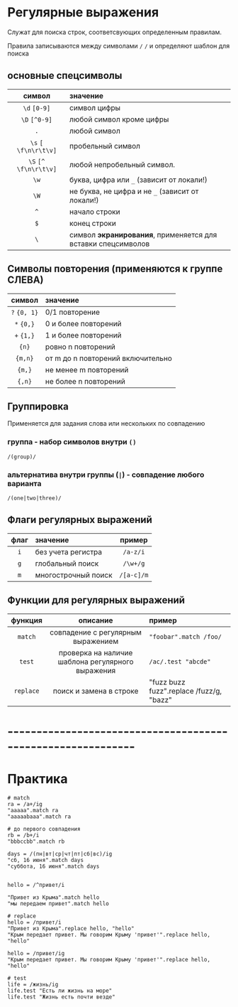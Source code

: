 # Регулярные выражения

Служат для поиска строк, соответсвующих определенным правилам.

Правила записываются между символами `/` `/` и определяют шаблон для поиска
 
## основные спецсимволы

| символ  |  значение |
|:-------:|:----------|
| `\d`  `[0-9]` |	          символ цифры |
| `\D`	`[^0-9]` |	        любой символ кроме цифры |
| `.` |         	        любой символ |
| `\s`  `[ \f\n\r\t\v]` |	  пробельный символ |
| `\S`  `[^ \f\n\r\t\v]` |	любой непробельный символ. |
| `\w`      |            буква, цифра или `_` (зависит от локали!) |
| `\W`      |           не буква, не цифра и не `_` (зависит от локали!) |
| `^`       |          начало строки |
| `$`       |           конец строки |
| `\`  |  символ **экранирования**, применяется для вставки спецсимволов |

## Символы повторения (применяются к группе **СЛЕВА**)

| символ  |  значение |
|:-------:|:----------|
|  `?` `{0, 1}` |        0/1 повторение |
| `*`  `{0,}`   |       0 и более повторений |
| `+`   `{1,}`  |        1 и более повторений |
| `{n}`  |            ровно n повторений |
| `{m,n}` |          от m до n  повторений включительно |
| `{m,}`  |           не менее m повторений |
| `{,n}`  |           не более n повторений |


## Группировка

Применяется для задания слова или нескольких по совпадению

### группа - набор символов внутри `()`

 `/(group)/`
 
### альтернатива внутри группы (`|`) - совпадение любого варианта

`/(one|two|three)/`


## Флаги регулярных выражений

| флаг  |  значение | пример |
|:-------:|:----------|:------:
| `i`  | без учета регистра | `/a-z/i` |
| `g`  | глобальный поиск  | `/\w+/g` |
| `m` | многострочный поиск | `/[a-c]/m`|

## Функции для регулярных выражений

| функция | описание | пример |
|:--------:|:---------:|:-------|
| `match`  | совпадение с регулярным выражением |  `"foobar".match /foo/` |
| `test`   | проверка на наличие шаблона регулярного выражения | `/ac/.test "abcde"` |
| `replace` | поиск и замена в строке | "fuzz buzz fuzz".replace /fuzz/g, "bazz" |

# ------------------------------------------------------------

# Практика

```coffee-script
# match
ra = /a+/ig
"aaaaa".match ra
"aaaaabaaa".match ra

# до первого совпадения
rb = /b+/i
"bbbccbb".match rb

days = /(пн|вт|ср|чт|пт|сб|вс)/ig
"сб, 16 июня".match days
"суббота, 16 июня".match days


hello = /^привет/i

"Привет из Крыма".match hello
"мы передаем привет".match hello

# replace
hello = /привет/i
"Привет из Крыма".replace hello, "hello"
"Крым передает привет. Мы говорим Крыму 'привет'".replace hello, "hello"

hello = /привет/ig
"Крым передает привет. Мы говорим Крыму 'привет'".replace hello, "hello"

# test
life = /жизнь/ig
life.test "Есть ли жизнь на море"
life.test "Жизнь есть почти везде"

```
